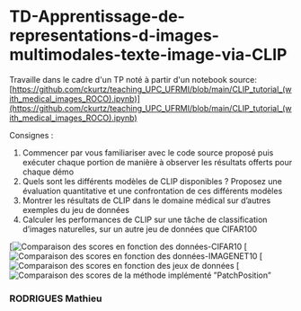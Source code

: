 # TD-Apprentissage-de-representations-d-images-multimodales-texte-image-via-CLIP

Travaille dans le cadre d'un TP noté à partir d'un notebook source:
[https://github.com/ckurtz/teaching_UPC_UFRMI/blob/main/CLIP_tutorial_(with_medical_images_ROCO).ipynb)](https://github.com/ckurtz/teaching_UPC_UFRMI/blob/main/CLIP_tutorial_(with_medical_images_ROCO).ipynb)

Consignes :
1. Commencer par vous familiariser avec le code source proposé puis exécuter
chaque portion de manière à observer les résultats offerts pour chaque démo
2. Quels sont les différents modèles de CLIP disponibles ? Proposez une
évaluation quantitative et une confrontation de ces différents modèles
3. Montrer les résultats de CLIP dans le domaine médical sur d’autres exemples
du jeu de données
4. Calculer les performances de CLIP sur une tâche de classification d’images
naturelles, sur un autre jeu de données que CIFAR100

[![Comparaison des scores en fonction des données-CIFAR10](https://github.com/MathieuRodri/TD5-self-supervised-learning/blob/main/01.png)
[![Comparaison des scores en fonction des données-IMAGENET10](https://github.com/MathieuRodri/TD5-self-supervised-learning/blob/main/02.png)
[![Comparaison des scores en fonction des jeux de données](https://github.com/MathieuRodri/TD5-self-supervised-learning/blob/main/03.png)
[![Comparaison des scores  de la méthode implémenté ”PatchPosition”](https://github.com/MathieuRodri/TD5-self-supervised-learning/blob/main/04.png)

### RODRIGUES Mathieu
